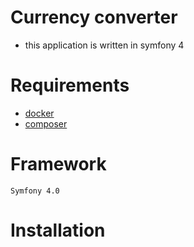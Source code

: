 Currency converter
==================

* this application is written in symfony 4


# Requirements

* [docker](https://docs.docker.com/install/)
* [composer](https://getcomposer.org/download/)

# Framework

    Symfony 4.0

# Installation